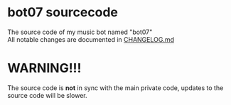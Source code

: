# bot07 sourcecode
The source code of my music bot named "bot07" 
<br /> All notable changes are documented in [CHANGELOG.md](https://github.com/male07development/bot07-sourcecode/blob/main/CHANGELOG.md)

# WARNING!!!
The source code is **not** in sync with the main private code, updates to the source code will be slower.
